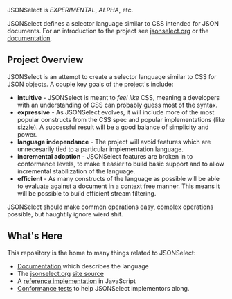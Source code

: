 JSONSelect is *EXPERIMENTAL*, *ALPHA*, etc.

JSONSelect defines a selector language similar to CSS intended for
JSON documents.  For an introduction to the project see
[jsonselect.org](http://jsonselect.org) or the [documentation](blob/master/JSONSelect.md).

## Project Overview

JSONSelect is an attempt to create a selector language similar to
CSS for JSON objects.  A couple key goals of the project's include:

  * **intuitive** - JSONSelect is meant to *feel like* CSS, meaning a developers with an understanding of CSS can probably guess most of the syntax.
  * **expressive** - As JSONSelect evolves, it will include more of the most popular constructs from the CSS spec and popular implementations (like [sizzle](http://sizzlejs.com/)).  A successful result will be a good balance of simplicity and power.
  * **language independance** - The project will avoid features which are unnecesarily tied to a particular implementation language.
  * **incremental adoption** - JSONSelect features are broken in to conformance levels, to make it easier to build basic support and to allow incremental stabilization of the language.
  * **efficient** - As many constructs of the language as possible will be able to evaluate against a document in a context free manner.  This means it will be possible to build efficient stream filtering.

JSONSelect should make common operations easy, complex operations possible,
but haughtily ignore wierd shit.

## What's Here

This repository is the home to many things related to JSONSelect:

  * [Documentation](blob/master/JSONSelect.md) which describes the language
  * The [jsonselect.org](http://jsonselect.org) [site source](site/)
  * A [reference implementation](blob/master/src/jsonselect.js) in JavaScript
  * [Conformance tests](blob/master/tests/) to help JSONSelect implementors along.
